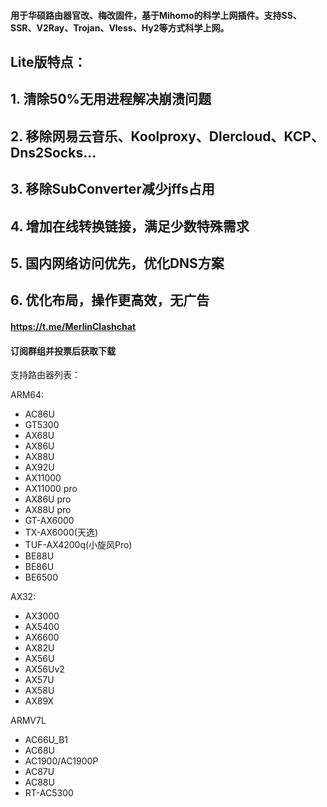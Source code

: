 #### 用于华硕路由器官改、梅改固件，基于Mihomo的科学上网插件。支持SS、SSR、V2Ray、Trojan、Vless、Hy2等方式科学上网。

## Lite版特点：
## 1. 清除50%无用进程解决崩溃问题
## 2. 移除网易云音乐、Koolproxy、Dlercloud、KCP、Dns2Socks...
## 3. 移除SubConverter减少jffs占用
## 4. 增加在线转换链接，满足少数特殊需求
## 5. 国内网络访问优先，优化DNS方案
## 6. 优化布局，操作更高效，无广告


#### https://t.me/MerlinClashchat
#### 订阅群组并投票后获取下载


支持路由器列表：

ARM64:
- AC86U
- GT5300
- AX68U
- AX86U
- AX88U
- AX92U
- AX11000
- AX11000 pro
- AX86U pro
- AX88U pro
- GT-AX6000
- TX-AX6000(天选)
- TUF-AX4200q(小旋风Pro)
- BE88U
- BE86U
- BE6500

AX32: 
- AX3000
- AX5400
- AX6600
- AX82U
- AX56U
- AX56Uv2
- AX57U
- AX58U
- AX89X

ARMV7L
- AC66U_B1
- AC68U
- AC1900/AC1900P
- AC87U
- AC88U
- RT-AC5300
